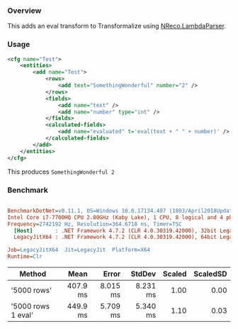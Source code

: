 ### Overview

This adds an eval transform to Transformalize using [NReco.LambdaParser](https://github.com/nreco/lambdaparser).

### Usage

```xml
<cfg name="Test">
    <entities>
        <add name="Test">
            <rows>
                <add text="SomethingWonderful" number="2" />
            </rows>
            <fields>
                <add name="text" />
                <add name="number" type="int" />
            </fields>
            <calculated-fields>
                <add name="evaluated" t='eval(text + " " + number)' />
            </calculated-fields>
        </add>
    </entities>
</cfg>
```

This produces `SomethingWonderful 2`

### Benchmark

``` ini

BenchmarkDotNet=v0.11.1, OS=Windows 10.0.17134.407 (1803/April2018Update/Redstone4)
Intel Core i7-7700HQ CPU 2.80GHz (Kaby Lake), 1 CPU, 8 logical and 4 physical cores
Frequency=2742192 Hz, Resolution=364.6718 ns, Timer=TSC
  [Host]       : .NET Framework 4.7.2 (CLR 4.0.30319.42000), 32bit LegacyJIT-v4.7.3221.0
  LegacyJitX64 : .NET Framework 4.7.2 (CLR 4.0.30319.42000), 64bit LegacyJIT/clrjit-v4.7.3221.0;compatjit-v4.7.3221.0

Job=LegacyJitX64  Jit=LegacyJit  Platform=X64  
Runtime=Clr  

```
|             Method |     Mean |    Error |   StdDev | Scaled | ScaledSD |
|------------------- |---------:|---------:|---------:|-------:|---------:|
|        &#39;5000 rows&#39; | 407.9 ms | 8.015 ms | 8.231 ms |   1.00 |     0.00 |
| &#39;5000 rows 1 eval&#39; | 449.9 ms | 5.709 ms | 5.340 ms |   1.10 |     0.03 |
